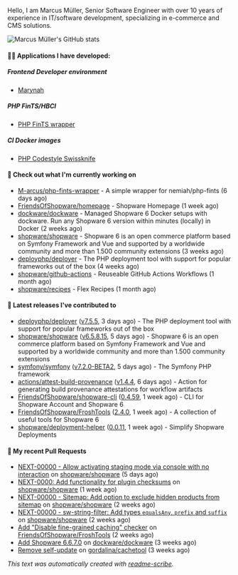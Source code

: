 Hello, I am Marcus Müller, Senior Software Engineer with over 10 years of experience in IT/software development, specializing in e-commerce and CMS solutions.

![Marcus Müller's GitHub stats](https://github-readme-stats-six-peach-60.vercel.app/api?username=M-arcus&show=reviews,prs_merged,prs_merged_percentage&show_icons=true&rank_icon=default&number_format=long&disable_animations=true&cache_seconds=86400)

#### 👨‍💻 Applications I have developed:

##### Frontend Developer environment
- [Marynah](https://github.com/M-arcus/Marynah)

##### PHP FinTS/HBCI
- [PHP FinTS wrapper](https://github.com/M-arcus/php-fints-wrapper)

##### CI Docker images
- [PHP Codestyle Swissknife](https://github.com/M-arcus/php-codestyle-swissknife-docker)

#### 👷 Check out what I'm currently working on

- [M-arcus/php-fints-wrapper](https://github.com/M-arcus/php-fints-wrapper) - A simple wrapper for nemiah/php-fints (6 days ago)
- [FriendsOfShopware/homepage](https://github.com/FriendsOfShopware/homepage) - Shopware Homepage (1 week ago)
- [dockware/dockware](https://github.com/dockware/dockware) - Managed Shopware 6 Docker setups with dockware. Run any Shopware 6 version within minutes (locally) in Docker (2 weeks ago)
- [shopware/shopware](https://github.com/shopware/shopware) - Shopware 6 is an open commerce platform based on Symfony Framework and Vue and supported by a worldwide community and more than 1.500 community extensions (3 weeks ago)
- [deployphp/deployer](https://github.com/deployphp/deployer) - The PHP deployment tool with support for popular frameworks out of the box (4 weeks ago)
- [shopware/github-actions](https://github.com/shopware/github-actions) - Reuseable GitHub Actions Workflows (1 month ago)
- [shopware/recipes](https://github.com/shopware/recipes) - Flex Recipes (1 month ago)

#### 🔭 Latest releases I've contributed to

- [deployphp/deployer](https://github.com/deployphp/deployer) ([v7.5.5](https://github.com/deployphp/deployer/releases/tag/v7.5.5), 3 days ago) - The PHP deployment tool with support for popular frameworks out of the box
- [shopware/shopware](https://github.com/shopware/shopware) ([v6.5.8.15](https://github.com/shopware/shopware/releases/tag/v6.5.8.15), 5 days ago) - Shopware 6 is an open commerce platform based on Symfony Framework and Vue and supported by a worldwide community and more than 1.500 community extensions
- [symfony/symfony](https://github.com/symfony/symfony) ([v7.2.0-BETA2](https://github.com/symfony/symfony/releases/tag/v7.2.0-BETA2), 5 days ago) - The Symfony PHP framework
- [actions/attest-build-provenance](https://github.com/actions/attest-build-provenance) ([v1.4.4](https://github.com/actions/attest-build-provenance/releases/tag/v1.4.4), 6 days ago) - Action for generating build provenance attestations for workflow artifacts
- [FriendsOfShopware/shopware-cli](https://github.com/FriendsOfShopware/shopware-cli) ([0.4.59](https://github.com/FriendsOfShopware/shopware-cli/releases/tag/0.4.59), 1 week ago) - CLI for Shopware Account and Shopware 6
- [FriendsOfShopware/FroshTools](https://github.com/FriendsOfShopware/FroshTools) ([2.4.0](https://github.com/FriendsOfShopware/FroshTools/releases/tag/2.4.0), 1 week ago) - A collection of useful tools for Shopware 6
- [shopware/deployment-helper](https://github.com/shopware/deployment-helper) ([0.0.11](https://github.com/shopware/deployment-helper/releases/tag/0.0.11), 1 week ago) - Simplify Shopware Deployments

#### 🔨 My recent Pull Requests

- [NEXT-00000 - Allow activating staging mode via console with no interaction](https://github.com/shopware/shopware/pull/5402) on [shopware/shopware](https://github.com/shopware/shopware) (5 days ago)
- [NEXT-0000: Add functionality for plugin checksums](https://github.com/shopware/shopware/pull/5362) on [shopware/shopware](https://github.com/shopware/shopware) (1 week ago)
- [NEXT-00000 - Sitemap: Add option to exclude hidden products from sitemap](https://github.com/shopware/shopware/pull/5306) on [shopware/shopware](https://github.com/shopware/shopware) (2 weeks ago)
- [NEXT-00000 - sw-string-filter: Add types `equalsAny`, `prefix` and `suffix`](https://github.com/shopware/shopware/pull/5305) on [shopware/shopware](https://github.com/shopware/shopware) (2 weeks ago)
- [Add &#34;Disable fine-grained caching&#34; checker](https://github.com/FriendsOfShopware/FroshTools/pull/282) on [FriendsOfShopware/FroshTools](https://github.com/FriendsOfShopware/FroshTools) (2 weeks ago)
- [Add Shopware 6.6.7.0](https://github.com/dockware/dockware/pull/234) on [dockware/dockware](https://github.com/dockware/dockware) (3 weeks ago)
- [Remove self-update](https://github.com/gordalina/cachetool/pull/249) on [gordalina/cachetool](https://github.com/gordalina/cachetool) (3 weeks ago)

*This text was automatically created with [readme-scribe](https://github.com/muesli/readme-scribe).*
